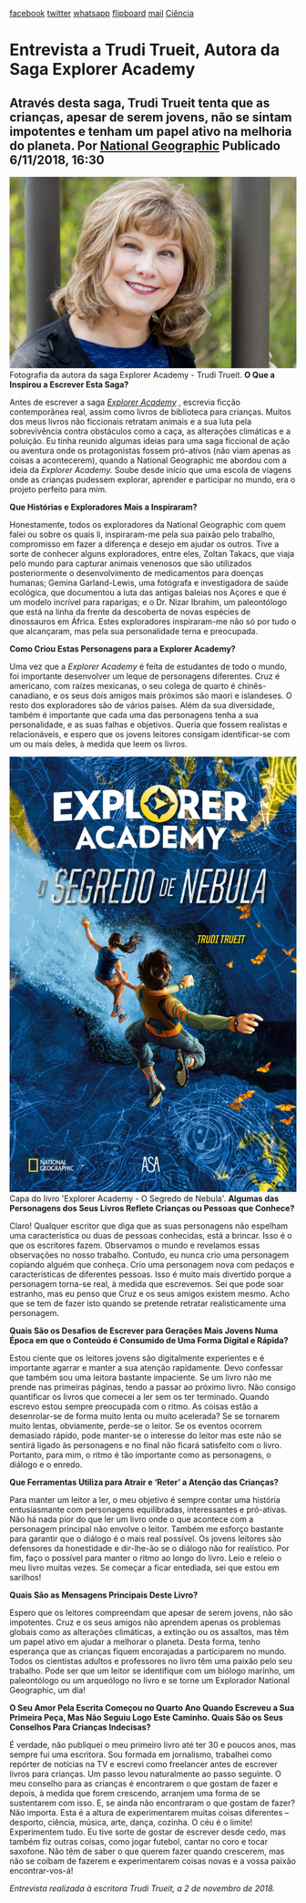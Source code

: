 [facebook](https://www.facebook.com/sharer/sharer.php?u=https%3A%2F%2Fwww.natgeo.pt%2Fciencia%2F2018%2F11%2Fentrevista-a-trudi-trueit-autora-da-saga-explorer-academy) [twitter](https://twitter.com/share?url=https%3A%2F%2Fwww.natgeo.pt%2Fciencia%2F2018%2F11%2Fentrevista-a-trudi-trueit-autora-da-saga-explorer-academy&via=natgeo&text=Entrevista%20a%20Trudi%20Trueit%2C%20Autora%20da%20Saga%20Explorer%20Academy) [whatsapp](https://web.whatsapp.com/send?text=https%3A%2F%2Fwww.natgeo.pt%2Fciencia%2F2018%2F11%2Fentrevista-a-trudi-trueit-autora-da-saga-explorer-academy) [flipboard](https://share.flipboard.com/bookmarklet/popout?v=2&title=Entrevista%20a%20Trudi%20Trueit%2C%20Autora%20da%20Saga%20Explorer%20Academy&url=https%3A%2F%2Fwww.natgeo.pt%2Fciencia%2F2018%2F11%2Fentrevista-a-trudi-trueit-autora-da-saga-explorer-academy) [mail](mailto:?subject=NatGeo&body=https%3A%2F%2Fwww.natgeo.pt%2Fciencia%2F2018%2F11%2Fentrevista-a-trudi-trueit-autora-da-saga-explorer-academy%20-%20Entrevista%20a%20Trudi%20Trueit%2C%20Autora%20da%20Saga%20Explorer%20Academy) [Ciência](https://www.natgeo.pt/ciencia) 
# Entrevista a Trudi Trueit, Autora da Saga Explorer Academy 
## Através desta saga, Trudi Trueit tenta que as crianças, apesar de serem jovens, não se sintam impotentes e tenham um papel ativo na melhoria do planeta. Por [National Geographic](https://www.natgeo.pt/autor/national-geographic) Publicado 6/11/2018, 16:30 
![Fotografia da autora da saga Explorer Academy - Trudi Trueit](img/files_styles_image_00_public_trudi_01_0_0.jpg)
Fotografia da autora da saga Explorer Academy - Trudi Trueit. **O Que a Inspirou a Escrever Esta Saga?** 

Antes de escrever a saga [_Explorer Academy_](https://www.natgeo.pt/ciencia/2018/09/explorer-academy-o-segredo-de-nebula) , escrevia ficção contemporânea real, assim como livros de biblioteca para crianças. Muitos dos meus livros não ficcionais retratam animais e a sua luta pela sobrevivência contra obstáculos como a caça, as alterações climáticas e a poluição. Eu tinha reunido algumas ideias para uma saga ficcional de ação ou aventura onde os protagonistas fossem pró-ativos (não viam apenas as coisas a acontecerem), quando a National Geographic me abordou com a ideia da _Explorer Academy._ Soube desde início que uma escola de viagens onde as crianças pudessem explorar, aprender e participar no mundo, era o projeto perfeito para mim. 

**Que Histórias e Exploradores Mais a Inspiraram?** 

Honestamente, todos os exploradores da National Geographic com quem falei ou sobre os quais li, inspiraram-me pela sua paixão pelo trabalho, compromisso em fazer a diferença e desejo em ajudar os outros. Tive a sorte de conhecer alguns exploradores, entre eles, Zoltan Takacs, que viaja pelo mundo para capturar animais venenosos que são utilizados posteriormente o desenvolvimento de medicamentos para doenças humanas; Gemina Garland-Lewis, uma fotógrafa e investigadora de saúde ecológica, que documentou a luta das antigas baleias nos Açores e que é um modelo incrível para raparigas; e o Dr. Nizar Ibrahim, um paleontólogo que está na linha da frente da descoberta de novas espécies de dinossauros em África. Estes exploradores inspiraram-me não só por tudo o que alcançaram, mas pela sua personalidade terna e preocupada. 

**Como Criou Estas Personagens para a Explorer Academy?** 

Uma vez que a _Explorer Academy_ é feita de estudantes de todo o mundo, foi importante desenvolver um leque de personagens diferentes. Cruz é americano, com raízes mexicanas, o seu colega de quarto é chinês-canadiano, e os seus dois amigos mais próximos são maori e islandeses. O resto dos exploradores são de vários países. Além da sua diversidade, também é importante que cada uma das personagens tenha a sua personalidade, e as suas falhas e objetivos. Queria que fossem realistas e relacionáveis, e espero que os jovens leitores consigam identificar-se com um ou mais deles, à medida que leem os livros. 

![Capa do livro 'Explorer Academy - O Segredo de Nebula'](img/files_styles_image_00_public_capa_0livro.jpg)
Capa do livro 'Explorer Academy - O Segredo de Nebula'. **Algumas das Personagens dos Seus Livros Reflete Crianças ou Pessoas que Conhece?** 

Claro! Qualquer escritor que diga que as suas personagens não espelham uma característica ou duas de pessoas conhecidas, está a brincar. Isso é o que os escritores fazem. Observamos o mundo e revelamos essas observações no nosso trabalho. Contudo, eu nunca crio uma personagem copiando alguém que conheça. Crio uma personagem nova com pedaços e características de diferentes pessoas. Isso é muito mais divertido porque a personagem torna-se real, à medida que escrevemos. Sei que pode soar estranho, mas eu penso que Cruz e os seus amigos existem mesmo. Acho que se tem de fazer isto quando se pretende retratar realisticamente uma personagem. 

**Quais São os Desafios de Escrever para Gerações Mais Jovens Numa Época em que o Conteúdo é Consumido de Uma Forma Digital e Rápida?** 

Estou ciente que os leitores jovens são digitalmente experientes e é importante agarrar e manter a sua atenção rapidamente. Devo confessar que também sou uma leitora bastante impaciente. Se um livro não me prende nas primeiras páginas, tendo a passar ao próximo livro. Não consigo quantificar os livros que comecei a ler sem os ter terminado. Quando escrevo estou sempre preocupada com o ritmo. As coisas estão a desenrolar-se de forma muito lenta ou muito acelerada? Se se tornarem muito lentas, obviamente, perde-se o leitor. Se os eventos ocorrem demasiado rápido, pode manter-se o interesse do leitor mas este não se sentirá ligado às personagens e no final não ficará satisfeito com o livro. Portanto, para mim, o ritmo é tão importante como as personagens, o diálogo e o enredo. 

**Que Ferramentas Utiliza para Atrair e ‘Reter’ a Atenção das Crianças?** 

Para manter um leitor a ler, o meu objetivo é sempre contar uma história entusiasmante com personagens equilibradas, interessantes e pró-ativas. Não há nada pior do que ler um livro onde o que acontece com a personagem principal não envolve o leitor. Também me esforço bastante para garantir que o diálogo é o mais real possível. Os jovens leitores são defensores da honestidade e dir-lhe-ão se o diálogo não for realístico. Por fim, faço o possível para manter o ritmo ao longo do livro. Leio e releio o meu livro muitas vezes. Se começar a ficar entediada, sei que estou em sarilhos! 

**Quais São as Mensagens Principais Deste Livro?** 

Espero que os leitores compreendam que apesar de serem jovens, não são impotentes. Cruz e os seus amigos não aprendem apenas os problemas globais como as alterações climáticas, a extinção ou os assaltos, mas têm um papel ativo em ajudar a melhorar o planeta. Desta forma, tenho esperança que as crianças fiquem encorajadas a participarem no mundo. Todos os cientistas adultos e professores no livro têm uma paixão pelo seu trabalho. Pode ser que um leitor se identifique com um biólogo marinho, um paleontólogo ou um arqueólogo no livro e se torne um Explorador National Geographic, um dia! 

**O Seu Amor Pela Escrita Começou no Quarto Ano Quando Escreveu a Sua Primeira Peça, Mas Não Seguiu Logo Este Caminho. Quais São os Seus Conselhos Para Crianças Indecisas?** 

É verdade, não publiquei o meu primeiro livro até ter 30 e poucos anos, mas sempre fui uma escritora. Sou formada em jornalismo, trabalhei como repórter de notícias na TV e escrevi como freelancer antes de escrever livros para crianças. Um passo levou naturalmente ao passo seguinte. O meu conselho para as crianças é encontrarem o que gostam de fazer e depois, à medida que forem crescendo, arranjem uma forma de se sustentarem com isso. E, se ainda não encontraram o que gostam de fazer? Não importa. Esta é a altura de experimentarem muitas coisas diferentes – desporto, ciência, música, arte, dança, cozinha. O céu é o limite! Experimentem tudo. Eu tive sorte de gostar de escrever desde cedo, mas também fiz outras coisas, como jogar futebol, cantar no coro e tocar saxofone. Não têm de saber o que querem fazer quando crescerem, mas não se coíbam de fazerem e experimentarem coisas novas e a vossa paixão encontrar-vos-á! 

_Entrevista realizada à escritora Trudi Trueit, a 2 de novembro de 2018._ 

